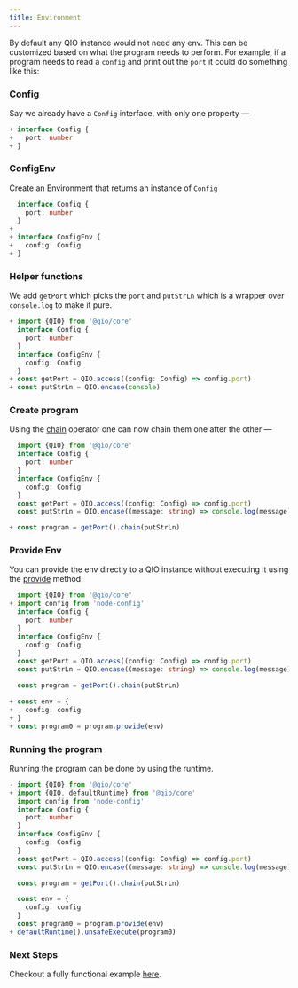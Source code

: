 ```yaml
---
title: Environment
---
```


By default any QIO instance would not need any env. This can be customized based on what the program needs to perform. For example, if a program needs to read a `config` and print out the `port` it could do something like this:

### Config

Say we already have a `Config` interface, with only one property —

```ts
+ interface Config {
+   port: number
+ }
```

### ConfigEnv

Create an Environment that returns an instance of `Config`

```ts
  interface Config {
    port: number
  }
+
+ interface ConfigEnv {
+   config: Config
+ }
```

### Helper functions

We add `getPort` which picks the `port` and `putStrLn` which is a wrapper over `console.log` to make it pure.

```ts
+ import {QIO} from '@qio/core'
  interface Config {
    port: number
  }
  interface ConfigEnv {
    config: Config
  }
+ const getPort = QIO.access((config: Config) => config.port)
+ const putStrLn = QIO.encase(console)
```

### Create program

Using the [chain] operator one can now chain them one after the other —

[chain]: api/classes/qio.md#chain

```ts
  import {QIO} from '@qio/core'
  interface Config {
    port: number
  }
  interface ConfigEnv {
    config: Config
  }
  const getPort = QIO.access((config: Config) => config.port)
  const putStrLn = QIO.encase((message: string) => console.log(message))

+ const program = getPort().chain(putStrLn)
```

### Provide Env

You can provide the env directly to a QIO instance without executing it using the [provide] method.

```ts
  import {QIO} from '@qio/core'
+ import config from 'node-config'
  interface Config {
    port: number
  }
  interface ConfigEnv {
    config: Config
  }
  const getPort = QIO.access((config: Config) => config.port)
  const putStrLn = QIO.encase((message: string) => console.log(message))

  const program = getPort().chain(putStrLn)

+ const env = {
+   config: config
+ }
+ const program0 = program.provide(env)
```

[provide]: api/classes/qio.md#provide

### Running the program

Running the program can be done by using the runtime.

```ts
- import {QIO} from '@qio/core'
+ import {QIO, defaultRuntime} from '@qio/core'
  import config from 'node-config'
  interface Config {
    port: number
  }
  interface ConfigEnv {
    config: Config
  }
  const getPort = QIO.access((config: Config) => config.port)
  const putStrLn = QIO.encase((message: string) => console.log(message))

  const program = getPort().chain(putStrLn)

  const env = {
    config: config
  }
  const program0 = program.provide(env)
+ defaultRuntime().unsafeExecute(program0)
```

[provide]: api/classes/qio.md#provide

### Next Steps

Checkout a fully functional example [here](https://github.com/tusharmath/qio/tree/master/packages/example).
